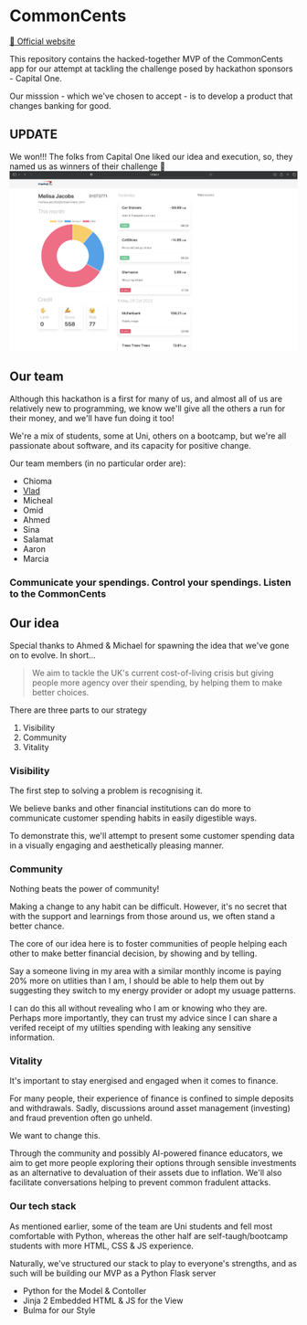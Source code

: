 # CommonCents
[🔗 Official website](https://hackthemidlands.com)

This repository contains the hacked-together MVP of the CommonCents app for our attempt at tackling the challenge posed by hackathon sponsors - Capital One.

Our misssion - which we've chosen to accept - is to develop a product that changes banking for good.

## UPDATE
We won!!! The folks from Capital One liked our idea and execution, so, they named us as winners of their challenge 🎉
![demo image](assets/demo.png)

## Our team
Although this hackathon is a first for many of us, and almost all of us are relatively new to programming, we know we'll give all the others a run for their money, and we'll have fun doing it too!

We're a mix of students, some at Uni, others on a bootcamp, but we're all passionate about software, and its capacity for positive change.

Our team members (in no particular order are):
- Chioma
- [Vlad](https://github.com/noonereedus)
- Micheal
- Omid
- Ahmed
- Sina
- Salamat
- Aaron
- Marcia

### Communicate your spendings. Control your spendings. Listen to the CommonCents

## Our idea
Special thanks to Ahmed & Michael for spawning the idea that we've gone on to evolve. In short...

> We aim to tackle the UK's current cost-of-living crisis but giving people more agency over their spending, by helping them to make better choices.

There are three parts to our strategy
1. Visibility
2. Community
3. Vitality

### Visibility
The first step to solving a problem is recognising it.

We believe banks and other financial institutions can do more to communicate customer spending habits in easily digestible ways.

To demonstrate this, we'll attempt to present some customer spending data in a visually engaging and aesthetically pleasing manner.

### Community
Nothing beats the power of community!

Making a change to any habit can be difficult. However, it's no secret that with the support and learnings from those around us, we often stand a better chance.

The core of our idea here is to foster communities of people helping each other to make better financial decision, by showing and by telling.

Say a someone living in my area with a similar monthly income is paying 20% more on utlities than I am, I should be able to help them out by suggesting they switch to my energy provider or adopt my usuage patterns.

I can do this all without revealing who I am or knowing who they are. Perhaps more importantly, they can trust my advice since I can share a verifed receipt of my utilties spending with leaking any sensitive information.

### Vitality
It's important to stay energised and engaged when it comes to finance.

For many people, their experience of finance is confined to simple deposits and withdrawals. Sadly, discussions around asset management (investing) and fraud prevention often go unheld.

We want to change this.

Through the community and possibly AI-powered finance educators, we aim to get more people exploring their options through sensible investments as an alternative to devaluation of their assets due to inflation. We'll also facilitate conversations helping to prevent common fradulent attacks.

### Our tech stack
As mentioned earlier, some of the team are Uni students and fell most comfortable with Python, whereas the other half are self-taugh/bootcamp students with more HTML, CSS & JS experience.

Naturally, we've structured our stack to play to everyone's strengths, and as such will be building our MVP as a Python Flask server

- Python for the Model & Contoller
- Jinja 2 Embedded HTML & JS for the View
- Bulma for our Style

